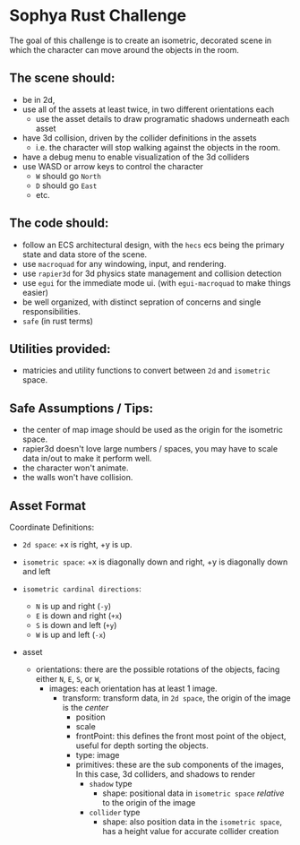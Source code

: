 # Sophya Rust Challenge

The goal of this challenge is to create an isometric, decorated scene in which the character can move around the objects in the room.

## The scene should:

- be in 2d,
- use all of the assets at least twice, in two different orientations each
  - use the asset details to draw programatic shadows underneath each asset
- have 3d collision, driven by the collider definitions in the assets
  - i.e. the character will stop walking against the objects in the room.
- have a debug menu to enable visualization of the 3d colliders
- use WASD or arrow keys to control the character
  - `W` should go `North`
  - `D` should go `East`
  - etc.

## The code should:

- follow an ECS architectural design, with the `hecs` ecs being the primary state and data store of the scene.
- use `macroquad` for any windowing, input, and rendering.
- use `rapier3d` for 3d physics state management and collision detection
- use `egui` for the immediate mode ui. (with `egui-macroquad` to make things easier)
- be well organized, with distinct sepration of concerns and single responsibilities.
- `safe` (in rust terms)

## Utilities provided:

- matricies and utility functions to convert between `2d` and `isometric` space.

## Safe Assumptions / Tips:

- the center of map image should be used as the origin for the isometric space.
- rapier3d doesn't love large numbers / spaces, you may have to scale data in/out to make it perform well.
- the character won't animate.
- the walls won't have collision.

## Asset Format

Coordinate Definitions:

- `2d space`: +x is right, +y is up.
- `isometric space`: +x is diagonally down and right, +y is diagonally down and left
- `isometric cardinal directions`:

  - `N` is up and right (`-y`)
  - `E` is down and right (`+x`)
  - `S` is down and left (`+y`)
  - `W` is up and left (`-x`)

- asset
  - orientations: there are the possible rotations of the objects, facing either `N`, `E`, `S`, or `W`,
    - images: each orientation has at least 1 image.
      - transform: transform data, in `2d space`, the origin of the image is the _center_
        - position
        - scale
        - frontPoint: this defines the front most point of the object, useful for depth sorting the objects.
        - type: image
        - primitives: these are the sub components of the images, In this case, 3d colliders, and shadows to render
          - `shadow` type
            - shape: positional data in `isometric space` _relative_ to the origin of the image
          - `collider` type
            - shape: also position data in the `isometric space`, has a height value for accurate collider creation
